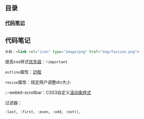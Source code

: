 目录
----
### [代码笔记](#代码笔记)

代码笔记
-----
```HTML 
头标：<link rel="icon" type="image/png" href="img/favicon.png">
````

提高css样式[优先级](http://www.jb51.net/css/93044.html)：`!important`

`outline`属性：[边框](http://www.w3school.com.cn/cssref/pr_outline.asp)

`resize`属性：规定用户调整div大小

::-webkit-scrollbar：CSS3自定义[滚动条样式](http://www.cnblogs.com/520yang/articles/5098352.html) 

过滤器：

    :last, :first, :even, :odd, :not(),
